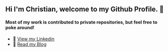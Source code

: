 ## Hi I'm Christian, welcome to my Github Profile. 👋

#### Most of my work is contributed to private repositories, but feel free to poke around!

- 💼  [View my Linkedin](https://www.linkedin.com/in/christiansendler/)
- 📓  [Read my Blog](https://sendler.medium.com/)
